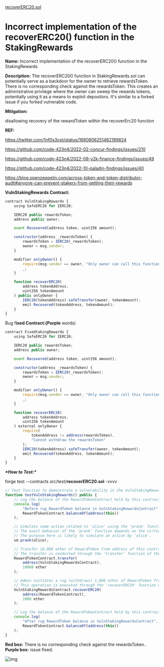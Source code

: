 [recoverERC20.sol](https://github.com/SunWeb3Sec/DeFiVulnLabs/blob/main/src/test/recoverERC20.sol)

# Incorrect implementation of the recoverERC20() function in the StakingRewards

**Name:** Incorrect implementation of the recoverERC20() function in the StakingRewards

**Description:** The recoverERC20() function in StakingRewards.sol can potentially serve as a backdoor for the owner to retrieve rewardsToken. There is no corresponding check against the rewardsToken. This creates an administrative privilege where the owner can sweep the rewards tokens, potentially using it as a means to exploit depositors. It's similar to a forked issue if you forked vulnerable code.

**Mitigation:**

disallowing recovery of the rewardToken within the recoverErc20 function

**REF:**

https://twitter.com/1nf0s3cpt/status/1680806251482189824

https://github.com/code-423n4/2022-02-concur-findings/issues/210

https://github.com/code-423n4/2022-09-y2k-finance-findings/issues/49

https://github.com/code-423n4/2022-10-paladin-findings/issues/40

https://blog.openzeppelin.com/across-token-and-token-distributor-audit#anyone-can-prevent-stakers-from-getting-their-rewards

**VulnStakingRewards Contract:**

```jsx
contract VulnStakingRewards {
    using SafeERC20 for IERC20;

    IERC20 public rewardsToken;
    address public owner;

    event Recovered(address token, uint256 amount);

    constructor(address _rewardsToken) {
        rewardsToken = IERC20(_rewardsToken);
        owner = msg.sender;
    }

    modifier onlyOwner() {
        require(msg.sender == owner, "Only owner can call this function");
        _;
    }

    function recoverERC20(
        address tokenAddress,
        uint256 tokenAmount
    ) public onlyOwner {
        IERC20(tokenAddress).safeTransfer(owner, tokenAmount);
        emit Recovered(tokenAddress, tokenAmount);
    }
}
```

Bug f**ixed Contract:(Purple** words)

```jsx
contract FixedtakingRewards {
    using SafeERC20 for IERC20;

    IERC20 public rewardsToken;
    address public owner;

    event Recovered(address token, uint256 amount);

    constructor(address _rewardsToken) {
        rewardsToken = IERC20(_rewardsToken);
        owner = msg.sender;
    }

    modifier onlyOwner() {
        require(msg.sender == owner, "Only owner can call this function");
        _;
    }

    function recoverERC20(
        address tokenAddress,
        uint256 tokenAmount
    ) external onlyOwner {
        require(
            tokenAddress != address(rewardsToken),
            "Cannot withdraw the rewardsToken"
        );
        IERC20(tokenAddress).safeTransfer(owner, tokenAmount);
        emit Recovered(tokenAddress, tokenAmount);
    }
}
```

***\*How to Test:\****

forge test --contracts src/test/**recoverERC20.sol** -vvvv

```jsx
// Test function to demonstrate a vulnerability in the VulnStakingRewardsContract.
function testVulnStakingRewards() public {
    // Log the balance of the RewardTokenContract held by this contract before the operations.
    console.log(
        "Before rug RewardToken balance in VulnStakingRewardsContract",
        RewardTokenContract.balanceOf(address(this))
    );

    // Simulate some action related to 'alice' using the 'prank' function of the virtual machine (vm).
    // The exact behavior of the 'prank' function depends on the virtual machine's implementation.
    // The purpose here is likely to simulate an action by 'alice'.
    vm.prank(alice);

    // Transfer 10,000 ether of RewardToken from address of this contract to the VulnStakingRewardsContract.
    // The transfer is conducted through the 'transfer' function of the RewardTokenContract.
    RewardTokenContract.transfer(
        address(VulnStakingRewardsContract),
        10000 ether
    );

    // Admin initiates a rug (withdraws) 1,000 ether of RewardToken from the VulnStakingRewardsContract.
    // This operation is executed through the 'recoverERC20' function of the VulnStakingRewardsContract.
    VulnStakingRewardsContract.recoverERC20(
        address(RewardTokenContract),
        1000 ether
    );

    // Log the balance of the RewardTokenContract held by this contract after the operations.
    console.log(
        "After rug RewardToken balance in VulnStakingRewardsContract",
        RewardTokenContract.balanceOf(address(this))
    );
}
```

**Red box:** There is no corresponding check against the rewardsToken.. **Purple box:** issue fixed.

![img](https://web3sec.notion.site/image/https%3A%2F%2Fs3-us-west-2.amazonaws.com%2Fsecure.notion-static.com%2Fd1f50846-7c7d-4703-a900-818d1aed7653%2FUntitled.png?table=block&id=9ca3f83c-7491-4679-8764-80df53ec3e6f&spaceId=369b5001-5511-4fe6-a099-48af1d841f20&width=2000&userId=&cache=v2)